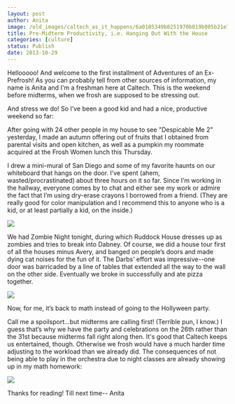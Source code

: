 ```yaml
---
layout: post
author: Anita
image: /old_images/caltech_as_it_happens/6a0105349b8251970b019b005b21e7970b.jpg
title: Pre-Midterm Productivity, i.e. Hanging Out With the House
categories: [culture]
status: Publish
date: 2013-10-29
---
```


Hellooooo! And welcome to the first installment of Adventures of an Ex-Prefrosh!
As you can probably tell from other sources of information, my name is Anita and I'm a freshman here at Caltech. This
is the weekend before midterms, when we frosh are supposed to be stressing out.

And stress we do! So I’ve been a good kid and had a nice, productive weekend so
far:

After going with 24 other people in my house to see "Despicable Me 2" yesterday, I made an autumn offering out of fruits that I obtained from parental visits and open kitchen, as well as a pumpkin my roommate acquired at the Frosh Women lunch this Thursday.

I drew a mini-mural of San Diego and some of my favorite haunts on our
whiteboard that hangs on the door. I’ve spent (ahem, wasted/procrastinated) about
three hours on it so far. Since I’m working in the hallway, everyone comes by
to chat and either see my work or admire the fact that I’m using dry-erase
crayons I borrowed from a friend. (They are really good for color manipulation
and I recommend this to anyone who is a kid, or at least partially a kid, on the inside.)


![](/old_images/caltech_as_it_happens/6a0105349b8251970b019b005b748c970d.jpg)

We had Zombie Night tonight, during which Ruddock House dresses up as zombies
and tries to break into Dabney. Of course, we did a house tour first of all the houses minus Avery, and banged
on people’s doors and made dying cat noises for the fun of it. The Darbs’
effort was impressive--one door was barricaded by a line of tables that
extended all the way to the wall on the other side. Eventually we broke in
successfully and ate pizza together.


![](/old_images/caltech_as_it_happens/6a0105349b8251970b019b005b756a970d.jpg)

Now, for me, it’s back to math instead of going to the Hollyween party.

Call me a spoilsport...but midterms are calling first! (Terrible pun, I know.) I guess that’s why we have
the party and celebrations on the 26th rather than the 31st
because midterms fall right along then. It's good that Caltech keeps us entertained, though. Otherwise we frosh would have a much harder time adjusting to the workload than we already did. 
The consequences of not being able to play in the orchestra due to night classes are already showing up in my math homework:


![](/old_images/caltech_as_it_happens/6a0105349b8251970b019b005b0f28970c.jpg)

Thanks for reading! Till next time--
Anita 
